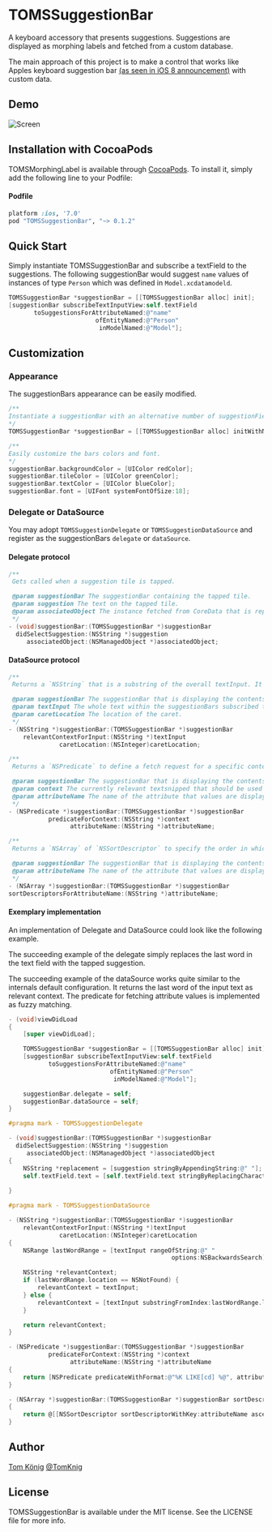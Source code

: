 # TOMSSuggestionBar
A keyboard accessory that presents suggestions. Suggestions are displayed as morphing labels and fetched from a custom database.

The main approach of this project is to make a control that works like Apples keyboard suggestion bar [(as seen in iOS 8 announcement)](http://www.apple.com/ios/ios8/quicktype/) with custom data.

## Demo

![Screen](demo.gif)

## Installation with CocoaPods

TOMSMorphingLabel is available through [CocoaPods](http://cocoapods.org). To install
it, simply add the following line to your Podfile:

#### Podfile

```ruby
platform :ios, '7.0'
pod "TOMSSuggestionBar", "~> 0.1.2"
```

## Quick Start

Simply instantiate TOMSSuggestionBar and subscribe a textField to the suggestions.
The following suggestionBar would suggest `name` values of instances of type `Person` which was defined in `Model.xcdatamodeld`.

```objective-c
TOMSSuggestionBar *suggestionBar = [[TOMSSuggestionBar alloc] init];
[suggestionBar subscribeTextInputView:self.textField
       toSuggestionsForAttributeNamed:@"name"
                        ofEntityNamed:@"Person"
                         inModelNamed:@"Model"];
```

## Customization

### Appearance

The suggestionBars appearance can be easily modified.

```objective-c
/**
Instantiate a suggestionBar with an alternative number of suggestionFields.
*/
TOMSSuggestionBar *suggestionBar = [[TOMSSuggestionBar alloc] initWithNumberOfSuggestionFields:5];

/**
Easily customize the bars colors and font.
*/
suggestionBar.backgroundColor = [UIColor redColor];
suggestionBar.tileColor = [UIColor greenColor];
suggestionBar.textColor = [UIColor blueColor];
suggestionBar.font = [UIFont systemFontOfSize:18];
```

### Delegate or DataSource

You may adopt `TOMSSuggestionDelegate` or `TOMSSuggestionDataSource` and register as the suggestionBars `delegate` or `dataSource`.

#### Delegate protocol

```objective-c
/**
 Gets called when a suggestion tile is tapped.

 @param suggestionBar The suggestionBar containing the tapped tile.
 @param suggestion The text on the tapped tile.
 @param associatedObject The instance fetched from CoreData that is represented by the tapped text.
 */
- (void)suggestionBar:(TOMSSuggestionBar *)suggestionBar
  didSelectSuggestion:(NSString *)suggestion
     associatedObject:(NSManagedObject *)associatedObject;
```

#### DataSource protocol

```objective-c
/**
 Returns a `NSString` that is a substring of the overall textInput. It represents the substring that is relevant for fetching instances from CoreData for suggestions.

 @param suggestionBar The suggestionBar that is displaying the contents.
 @param textInput The whole text within the suggestionBars subscribed textInput.
 @param caretLocation The location of the caret.
 */
- (NSString *)suggestionBar:(TOMSSuggestionBar *)suggestionBar
    relevantContextForInput:(NSString *)textInput
              caretLocation:(NSInteger)caretLocation;

/**
 Returns a `NSPredicate` to define a fetch request for a specific context.

 @param suggestionBar The suggestionBar that is displaying the contents.
 @param context The currently relevant textsnipped that should be used in the predicate.
 @param attributeName The name of the attribute that values are displayed of.
 */
- (NSPredicate *)suggestionBar:(TOMSSuggestionBar *)suggestionBar
           predicateForContext:(NSString *)context
                 attributeName:(NSString *)attributeName;

/**
 Returns a `NSArray` of `NSSortDescriptor` to specify the order in which fetched instances are displayed.

 @param suggestionBar The suggestionBar that is displaying the contents.
 @param attributeName The name of the attribute that values are displayed of.
 */
- (NSArray *)suggestionBar:(TOMSSuggestionBar *)suggestionBar
sortDescriptorsForAttributeName:(NSString *)attributeName;
```

#### Exemplary implementation

An implementation of Delegate and DataSource could look like the following example.

The succeeding example of the delegate simply replaces the last word in the text field with the tapped suggestion.

The succeeding example of the dataSource works quite similar to the internals default configuration.
It returns the last word of the input text as relevant context. The predicate for fetching attribute values is implemented as fuzzy matching.

```objective-c
- (void)viewDidLoad
{
    [super viewDidLoad];

    TOMSSuggestionBar *suggestionBar = [[TOMSSuggestionBar alloc] init];
    [suggestionBar subscribeTextInputView:self.textField
           toSuggestionsForAttributeNamed:@"name"
                            ofEntityNamed:@"Person"
                             inModelNamed:@"Model"];

    suggestionBar.delegate = self;
    suggestionBar.dataSource = self;
}

#pragma mark - TOMSSuggestionDelegate

- (void)suggestionBar:(TOMSSuggestionBar *)suggestionBar
  didSelectSuggestion:(NSString *)suggestion
     associatedObject:(NSManagedObject *)associatedObject
{
    NSString *replacement = [suggestion stringByAppendingString:@" "];
    self.textField.text = [self.textField.text stringByReplacingCharactersInRange:[suggestionBar rangeOfRelevantContext]
                                                                       withString:replacement];
}

#pragma mark - TOMSSuggestionDataSource

- (NSString *)suggestionBar:(TOMSSuggestionBar *)suggestionBar
    relevantContextForInput:(NSString *)textInput
              caretLocation:(NSInteger)caretLocation
{
    NSRange lastWordRange = [textInput rangeOfString:@" "
                                             options:NSBackwardsSearch];

    NSString *relevantContext;
    if (lastWordRange.location == NSNotFound) {
        relevantContext = textInput;
    } else {
        relevantContext = [textInput substringFromIndex:lastWordRange.location + 1];
    }

    return relevantContext;
}

- (NSPredicate *)suggestionBar:(TOMSSuggestionBar *)suggestionBar
           predicateForContext:(NSString *)context
                 attributeName:(NSString *)attributeName
{
    return [NSPredicate predicateWithFormat:@"%K LIKE[cd] %@", attributeName, [NSString stringWithFormat:@"*%@*", context]];
}

- (NSArray *)suggestionBar:(TOMSSuggestionBar *)suggestionBar sortDescriptorsForAttributeName:(NSString *)attributeName
{
    return @[[NSSortDescriptor sortDescriptorWithKey:attributeName ascending:YES]];
}
```

## Author

[Tom König](http://github.com/TomKnig) [@TomKnig](https://twitter.com/TomKnig)

## License

TOMSSuggestionBar is available under the MIT license. See the LICENSE file for more info.
